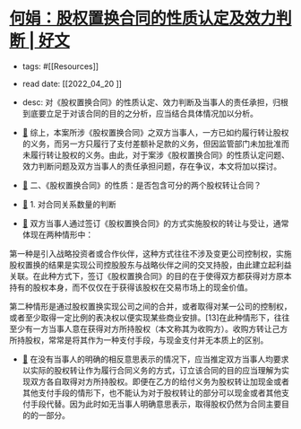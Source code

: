 # [何娟：股权置换合同的性质认定及效力判断 | 好文](https://mp.weixin.qq.com/s?__biz=Mzg2NjIxMzEwMg==&mid=2247490456&idx=1&sn=153dea19f6890b2dcb92f9926dad630b&chksm=ce4f1619f9389f0f205d79d387f4c36951174d0fbf8bebf5fc70f5f529c44438567892366424#rd) 
- tags: #[[Resources]] 
- read date: [[2022_04_20  ]]
- desc: 对《股权置换合同》的性质认定、效力判断及当事人的责任承担，归根到底要立足于对该合同的目的之分析，应当结合具体情况加以分析。
- [📌](<http://localhost:7026/reading/7?title=何娟：股权置换合同的性质认定及效力判断 - 好文#id=1650439621835>)  综上，本案所涉《股权置换合同》之双方当事人，一方已如约履行转让股权的义务，而另一方只履行了支付差额补足款的义务，但因监管部门未加批准而未履行转让股权的义务。由此，对于案涉《股权置换合同》的性质认定问题、效力判断问题及双方当事人的责任承担问题，存在争议，本文将加以探讨。

- [📌](<http://localhost:7026/reading/7?title=何娟：股权置换合同的性质认定及效力判断 - 好文#id=1650439650528>)  二、《股权置换合同》的性质：是否包含可分的两个股权转让合同？

- [📌](<http://localhost:7026/reading/7?title=何娟：股权置换合同的性质认定及效力判断 - 好文#id=1650439656287>)  1. 对合同关系数量的判断

- [📌](<http://localhost:7026/reading/7?title=何娟：股权置换合同的性质认定及效力判断 - 好文#id=1650439991776>)  双方当事人通过签订《股权置换合同》的方式实施股权的转让与受让，通常体现在两种情形中：

第一种是引入战略投资者或合作伙伴，这种方式往往不涉及变更公司控制权，实施股权置换的结果是实现公司控股股东与战略伙伴之间的交叉持股，由此建立起利益关联。在此种方式下，签订《股权置换合同》的目的在于使得双方都获得对方原本持有的股权本身，而不仅仅在于获得该股权在交易市场上的现金价值。

第二种情形是‍‌‍‌‍通过股权置换实现公司之间的合并，或者取得对某一公司的控制权，或者至少取得一定比例的表决权以便实现某些商业安排。[13]在此种情形下，往往至少有一方当事人意在获得对方所持股权（本文称其为收购方）。收购方转让己方所持股权，常常是将其作为一种支付手段，与现金支付并无本质上的区别。

- [📌](<http://localhost:7026/reading/7?title=何娟：股权置换合同的性质认定及效力判断 - 好文#id=1650440092455>)  在没有当事人的明确的相反意思表示的情况下，应当推定双方当事人均要求以实际的股权转让作为履行合同义务的方式，订立该合同的目的应当理解为实现双方各自取得对方所持股权。即便在乙方的给付义务为股权转让加现金或者其他支付手段的情形下，也不能认为对于股权转让的部分可以现金或者其他支付手段代替。因为此时如无当事人明确意思表示，取得股权仍然为合同主要目的的一部分。

